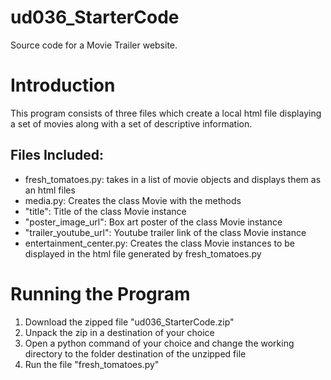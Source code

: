 # ud036_StarterCode
Source code for a Movie Trailer website.

# Introduction
This program consists of three files which create a local html file displaying a set of movies along with a set of descriptive information.

## Files Included:
* fresh_tomatoes.py: takes in a list of movie objects and displays them as an html files
* media.py: Creates the class Movie with the methods
 * "title": Title of the class Movie instance
 * "poster_image_url": Box art poster of the class Movie instance
 * "trailer_youtube_url": Youtube trailer link of the class Movie instance
* entertainment_center.py: Creates the class Movie instances to be displayed in the html file generated by fresh_tomatoes.py

# Running the Program
1. Download the zipped file "ud036_StarterCode.zip"
2. Unpack the zip in a destination of your choice
3. Open a python command of your choice and change the working directory to the folder destination of the unzipped file
4. Run the file "fresh_tomatoes.py"
